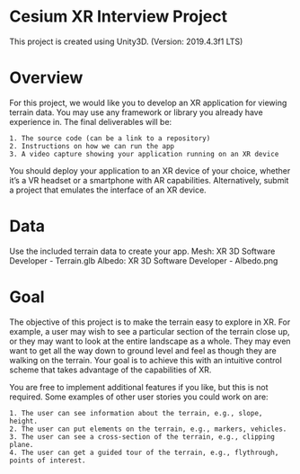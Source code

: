 # Cesium XR Interview Project

This project is created using Unity3D. (Version: 2019.4.3f1 LTS)

# Overview

For this project, we would like you to develop an XR application for viewing terrain data. You
may use any framework or library you already have experience in. The final deliverables will be:

	1. The source code (can be a link to a repository)
	2. Instructions on how we can run the app
	3. A video capture showing your application running on an XR device

You should deploy your application to an XR device of your choice, whether it’s a VR headset or
a smartphone with AR capabilities. Alternatively, submit a project that emulates the interface of
an XR device.


# Data

Use the included terrain data to create your app.
	Mesh: XR 3D Software Developer - Terrain.glb
	Albedo: XR 3D Software Developer - Albedo.png


# Goal

The objective of this project is to make the terrain easy to explore in XR. For example, a user
may wish to see a particular section of the terrain close up, or they may want to look at the
entire landscape as a whole. They may even want to get all the way down to ground level and
feel as though they are walking on the terrain. Your goal is to achieve this with an intuitive
control scheme that takes advantage of the capabilities of XR.

You are free to implement additional features if you like, but this is not required. Some examples
of other user stories you could work on are:

	1. The user can see information about the terrain, e.g., slope, height.
	2. The user can put elements on the terrain, e.g., markers, vehicles.
	3. The user can see a cross-section of the terrain, e.g., clipping plane.
	4. The user can get a guided tour of the terrain, e.g., flythrough, points of interest.



